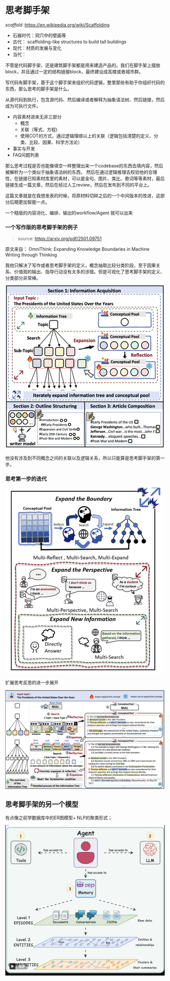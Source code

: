 # 思考脚手架

*scaffold* :https://en.wikipedia.org/wiki/Scaffolding 

* 石器时代：洞穴中的壁画等
* 古代： scaffolding-like structures to build tall buildings
* 现代：材质的发展与变化
* 当代：

不管是代码脚手架、还是建筑脚手架都是用来建造产品的。我们在脚手架上摆放block，并且通过一定的结构链接block，最终建设成高楼或者城市群。

写代码有脚手架，基于这个脚手架来组织代码逻辑，整里那些有助于你组织代码的东西，那么思考的脚手架是什么。

从源代码到执行，包含源代码、然后编译或者解释为抽象语法树、然后链接，然后成为可执行文件。

* 内容素材进来无非三部分
  * 概念
  * 关联（等式、方程)
  * 使用COT的方式，通过逻辑理顺以上的关联（逻辑包括清楚的定义、分类、比较、因果、科学方法论）
* 事实与开发
* FAQ问题列表

那么思考过程是否也能像填空一样整理出来一个codebase的东西去填内容，然后被解析为一个类似于抽象语法树的东西， 然后在通过逻辑推理去校验他的合理性，在链接已知素材库里的素材，可以是金句、图片、类比、歌词等等素材，最后链接生成一篇文章，然后在经过人工review，然后在发布到不同的平台上。

[DeepSeek-R1: Reinforcement Learning for Reasoning]: https://github.com/joqk12345/master-fronted-tech/blob/main/docs/Tech/llm-2025/DeepSeek-R1.md

这篇文章就是在我想发表的时候，将原材料切碎之后的一个中间版本的改进，这部分后期更加智能一点。

一个糙版的内容消化、编排、输出的workflow/Agent 就可以出来



### 一个写作版的思考脚手架的例子

> source: https://arxiv.org/pdf/2501.09751

原文来自： OmniThink: Expanding Knowledge Boundaries in Machine Writing through Thinking

我他只解决了写作或者思考脚手架的定义，概念抽取比较分类阶段，至于因果关系、价值观的输出、指导行动没有太多的涉猎。但是可视化了思考脚手架的定义、分类部分非常棒。

![image-20250122160125762](assets/image-20250122160125762.png)

他没有涉及到不同概念之间的关联以及逻辑关系，所以只能算是思考脚手架的第一步。

### 思考第一步的迭代

![image-20250122160644249](assets/image-20250122160644249.png)



扩展思考反思的进一步展开

![image-20250122160825706](assets/image-20250122160825706.png)



## 思考脚手架的另一个模型

有点像之前学数据库中的ER图模型+ NLP的聚类形式；

![image-20250123101958776](assets/image-20250123101958776.png)

